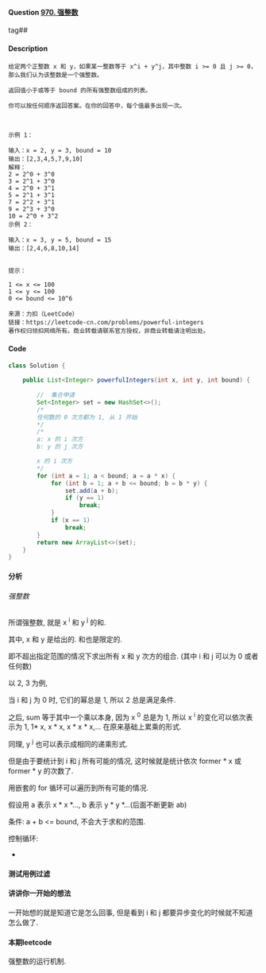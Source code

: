 #### Question [970. 强整数](https://leetcode-cn.com/problems/powerful-integers/)

tag##



#### Description

```
给定两个正整数 x 和 y，如果某一整数等于 x^i + y^j，其中整数 i >= 0 且 j >= 0，那么我们认为该整数是一个强整数。

返回值小于或等于 bound 的所有强整数组成的列表。

你可以按任何顺序返回答案。在你的回答中，每个值最多出现一次。

 

示例 1：

输入：x = 2, y = 3, bound = 10
输出：[2,3,4,5,7,9,10]
解释： 
2 = 2^0 + 3^0
3 = 2^1 + 3^0
4 = 2^0 + 3^1
5 = 2^1 + 3^1
7 = 2^2 + 3^1
9 = 2^3 + 3^0
10 = 2^0 + 3^2
示例 2：

输入：x = 3, y = 5, bound = 15
输出：[2,4,6,8,10,14]
 

提示：

1 <= x <= 100
1 <= y <= 100
0 <= bound <= 10^6

来源：力扣（LeetCode）
链接：https://leetcode-cn.com/problems/powerful-integers
著作权归领扣网络所有。商业转载请联系官方授权，非商业转载请注明出处。
```







#### Code

```java
class Solution {
    
    public List<Integer> powerfulIntegers(int x, int y, int bound) {
        
        //  集合申请
        Set<Integer> set = new HashSet<>(); 
        /*
        任何数的 0 次方都为 1, 从 1 开始        
        */
        /*
        a: x 的 i 次方
        b: y 的 j 次方

        x 的 i 次方
        */
        for (int a = 1; a < bound; a = a * x) {
            for (int b = 1; a + b <= bound; b = b * y) {
                set.add(a + b);
                if (y == 1)
                    break;
            }
            if (x == 1)
                break;
        }
        return new ArrayList<>(set);
    }
}
```







#### 分析

###### 强整数

所谓强整数, 就是 x <sup>i</sup> 和 y <sup>j</sup> 的和. 

其中,  x 和 y 是给出的. 和也是限定的.

即不超出指定范围的情况下求出所有 x 和 y 次方的组合. (其中 i 和 j 可以为 0 或者任何数)

以  2, 3 为例,  

当 i 和 j 为 0 时, 它们的幂总是 1, 所以 2 总是满足条件.

之后, sum 等于其中一个乘以本身, 因为 x <sup>0</sup> 总是为 1, 所以 x <sup>i</sup> 的变化可以依次表示为 1, 1* x, x * x, x  * x * x,... 在原来基础上累乘的形式.

同理, y <sup>j</sup> 也可以表示成相同的递乘形式.



但是由于要统计到 i 和 j 所有可能的情况, 这时候就是统计依次 former * x 或 former * y 的次数了.

用嵌套的 for 循环可以遍历到所有可能的情况.



假设用 a 表示 x * x *..., b 表示 y * y *...(后面不断更新 ab)

条件: a + b <= bound, 不会大于求和的范围.



控制循环:

-











#### 测试用例过滤







#### 讲讲你一开始的想法

一开始想的就是知道它是怎么回事, 但是看到 i 和 j 都要异步变化的时候就不知道怎么做了.











#### 本期leetcode	

强整数的运行机制.



